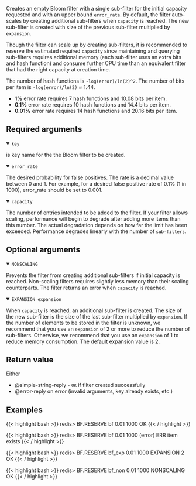 Creates an empty Bloom filter with a single sub-filter for the initial capacity requested and with an upper bound `error_rate`.
By default, the filter auto-scales by creating additional sub-filters when `capacity` is reached.
The new sub-filter is created with size of the previous sub-filter multiplied by `expansion`.

Though the filter can scale up by creating sub-filters, it is recommended to reserve the estimated required `capacity` since maintaining and querying
sub-filters requires additional memory (each sub-filter uses an extra bits and hash function) and consume  further CPU time than an equivalent filter that had
the right capacity at creation time.

The number of hash functions is `-log(error)/ln(2)^2`.
The number of bits per item is `-log(error)/ln(2)` ≈ 1.44.

* **1%**    error rate requires 7  hash functions and 10.08 bits per item.
* **0.1%**  error rate requires 10 hash functions and 14.4  bits per item.
* **0.01%** error rate requires 14 hash functions and 20.16 bits per item.

## Required arguments

<details open><summary><code>key</code></summary>

is key name for the the Bloom filter to be created.
</details>

<details open><summary><code>error_rate</code></summary>

The desired probability for false positives. The rate is a decimal value between 0 and 1.
For example, for a desired false positive rate of 0.1% (1 in 1000), error_rate should be set to 0.001.
</details>

<details open><summary><code>capacity</code></summary>

The number of entries intended to be added to the filter.
If your filter allows scaling, performance will begin to degrade after adding more items than this number.
The actual degradation depends on how far the limit has been exceeded. Performance degrades linearly with the number of `sub-filters`.
</details>

## Optional arguments

<details open><summary><code>NONSCALING</code></summary>

Prevents the filter from creating additional sub-filters if initial capacity is reached.
Non-scaling filters requires slightly less memory than their scaling counterparts. The filter returns an error when `capacity` is reached.
</details>

<details open><summary><code>EXPANSION expansion</code></summary>

When `capacity` is reached, an additional sub-filter is created.
The size of the new sub-filter is the size of the last sub-filter multiplied by `expansion`.
If the number of elements to be stored in the filter is unknown, we recommend that you use an `expansion` of 2 or more to reduce the number of sub-filters.
Otherwise, we recommend that you use an `expansion` of 1 to reduce memory consumption. The default expansion value is 2.
</details>

## Return value

Either

- @simple-string-reply - `OK` if filter created successfully
- @error-reply on error (invalid arguments, key already exists, etc.)

## Examples

{{< highlight bash >}}
redis> BF.RESERVE bf 0.01 1000
OK
{{< / highlight >}}

{{< highlight bash >}}
redis> BF.RESERVE bf 0.01 1000
(error) ERR item exists
{{< / highlight >}}

{{< highlight bash >}}
redis> BF.RESERVE bf_exp 0.01 1000 EXPANSION 2
OK
{{< / highlight >}}

{{< highlight bash >}}
redis> BF.RESERVE bf_non 0.01 1000 NONSCALING
OK
{{< / highlight >}}
